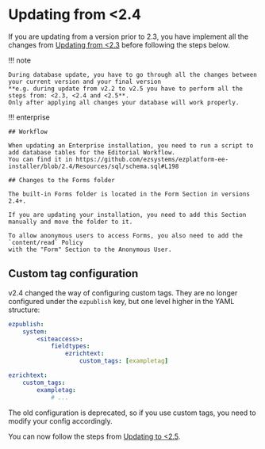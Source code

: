 # Updating from <2.4
    
If you are updating from a version prior to 2.3, you have implement all the changes from [Updating from <2.3](4_update_2.3.md) before following the steps below.

!!! note

    During database update, you have to go through all the changes between your current version and your final version
    **e.g. during update from v2.2 to v2.5 you have to perform all the steps from: <2.3, <2.4 and <2.5**.
    Only after applying all changes your database will work properly.


!!! enterprise

    ## Workflow

    When updating an Enterprise installation, you need to run a script to add database tables for the Editorial Workflow.
    You can find it in https://github.com/ezsystems/ezplatform-ee-installer/blob/2.4/Resources/sql/schema.sql#L198

    ## Changes to the Forms folder

    The built-in Forms folder is located in the Form Section in versions 2.4+.

    If you are updating your installation, you need to add this Section manually and move the folder to it.

    To allow anonymous users to access Forms, you also need to add the `content/read` Policy
    with the "Form" Section to the Anonymous User.

## Custom tag configuration

v2.4 changed the way of configuring custom tags. They are no longer configured under the `ezpublish` key,
but one level higher in the YAML structure:

``` yaml
ezpublish:
    system:
        <siteaccess>:
            fieldtypes:
                ezrichtext:
                    custom_tags: [exampletag]

ezrichtext:
    custom_tags:
        exampletag:
            # ...
```

The old configuration is deprecated, so if you use custom tags, you need to modify your config accordingly.

You can now follow the steps from [Updating to <2.5](4_update_2.5.md).